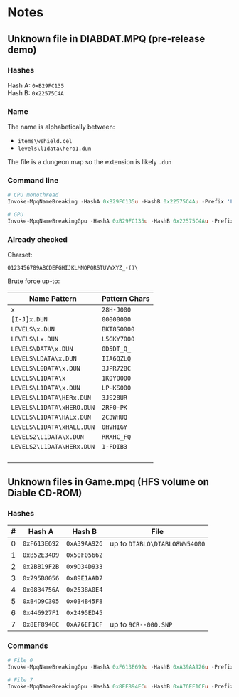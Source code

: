 # Notes

## Unknown file in DIABDAT.MPQ (pre-release demo)
### Hashes

Hash A: `0xB29FC135`  
Hash B: `0x22575C4A`

### Name

The name is alphabetically between:
- `items\wshield.cel`
- `levels\l1data\hero1.dun`

The file is a dungeon map so the extension is likely `.dun`

### Command line

```powershell
# CPU monothread
Invoke-MpqNameBreaking -HashA 0xB29FC135u -HashB 0x22575C4Au -Prefix 'LEVELS\L1DATA\' -Suffix '.DUN' -Verbose

# GPU
Invoke-MpqNameBreakingGpu -HashA 0xB29FC135u -HashB 0x22575C4Au -Prefix 'levels\l1data\' -Suffix '.dun' -AdditionalChars " " -GpuBatchSize 100000 -GpuBatchCharCount 3 -Verbose
```

### Already checked

Charset:
```
0123456789ABCDEFGHIJKLMNOPQRSTUVWXYZ_-()\
```

Brute force up-to:

| Name Pattern              | Pattern Chars |
| ------------------------- | ------------- |
| `x`                       | `28H-J000`    |
| `[I-J]x.DUN`              | `00000000`    |
| `LEVELS\x.DUN`            | `BKT8SO000`   |
| `LEVELS\Lx.DUN`           | `L5GKY7000`   |
| `LEVELS\DATA\x.DUN`       | `0D5DT_Q_`    |
| `LEVELS\LDATA\x.DUN`      | `IIA6QZLQ`    |
| `LEVELS\L0DATA\x.DUN`     | `3JPR72BC`    |
| `LEVELS\L1DATA\x`         | `1K0Y0000`    |
| `LEVELS\L1DATA\x.DUN`     | `LP-KS000`    |
| `LEVELS\L1DATA\HERx.DUN`  | `3JS28UR`     |
| `LEVELS\L1DATA\xHERO.DUN` | `2RF0-PK`     |
| `LEVELS\L1DATA\HALx.DUN`  | `2C3WHUQ`     |
| `LEVELS\L1DATA\xHALL.DUN` | `0HVHIGY`     |
| `LEVELS2\L1DATA\x.DUN`    | `RRXHC_FQ`    |
| `LEVELS2\L1DATA\HERx.DUN` | `1-FDIB3`     |
|  |  |
|  |  |
|  |  |
|  |  |


## Unknown files in Game.mpq (HFS volume on Diable CD-ROM)
### Hashes

| # | Hash A       | Hash B       | File                          |
| - | ------------ | ------------ | ----------------------------- |
| 0 | `0xF613E692` | `0xA39AA926` | up to `DIABLO\DIABLO8WN54000` |
| 1 | `0xB52E34D9` | `0x50F05662` |  |
| 2 | `0x2BB19F2B` | `0x9D34D933` |  |
| 3 | `0x795B8056` | `0x89E1AAD7` |  |
| 4 | `0x0834756A` | `0x2538A0E4` |  |
| 5 | `0xB4D9C305` | `0x034B45F8` |  |
| 6 | `0x446927F1` | `0x2495ED45` |  |
| 7 | `0x8EF894EC` | `0xA76EF1CF` | up to `9CR--000.SNP` |

### Commands

```powershell
# File 0
Invoke-MpqNameBreakingGpu -HashA 0xF613E692u -HashB 0xA39AA926u -Prefix '' -Suffix '' -AdditionalChars '' -GpuBatchSize 100KB -GpuBatchCharCount 3 -Verbose

# File 7
Invoke-MpqNameBreakingGpu -HashA 0x8EF894ECu -HashB 0xA76EF1CFu -Prefix '' -Suffix '.snp' -AdditionalChars '' -GpuBatchSize 100KB -GpuBatchCharCount 3 -Verbose
```

